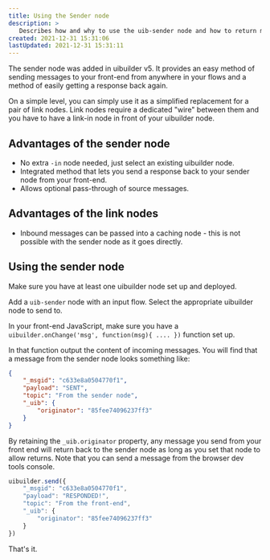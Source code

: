 ```yaml
---
title: Using the Sender node
description: >
   Describes how and why to use the uib-sender node and how to return messages from your front-end code.
created: 2021-12-31 15:31:06
lastUpdated: 2021-12-31 15:31:11
---
```


The sender node was added in uibuilder v5. It provides an easy method of sending messages to your front-end
from anywhere in your flows and a method of easily getting a response back again.

On a simple level, you can simply use it as a simplified replacement for a pair of link nodes. Link nodes require
a dedicated "wire" between them and you have to have a link-in node in front of your uibuilder node.

## Advantages of the sender node

* No extra `-in` node needed, just select an existing uibuilder node.
* Integrated method that lets you send a response back to your sender node from your front-end.
* Allows optional pass-through of source messages.

## Advantages of the link nodes

* Inbound messages can be passed into a caching node - this is not possible with the sender node as it goes directly.

## Using the sender node

Make sure you have at least one uibuilder node set up and deployed.

Add a `uib-sender` node with an input flow. Select the appropriate uibuilder node to send to.

In your front-end JavaScript, make sure you have a `uibuilder.onChange('msg', function(msg){ .... })` function set up.

In that function output the content of incoming messages. You will find that a message from the sender node looks something like:

```json
{
    "_msgid": "c633e8a0504770f1",
    "payload": "SENT",
    "topic": "From the sender node",
    "_uib": {
        "originator": "85fee74096237ff3"
    }
}
```

By retaining the `_uib.originator` property, any message you send from your front end will return back to the sender node as long as you set that node to allow returns. Note that you can send a message from the browser dev tools console.

```js
uibuilder.send({
    "_msgid": "c633e8a0504770f1",
    "payload": "RESPONDED!",
    "topic": "From the front-end",
    "_uib": {
        "originator": "85fee74096237ff3"
    }
})
```

That's it.